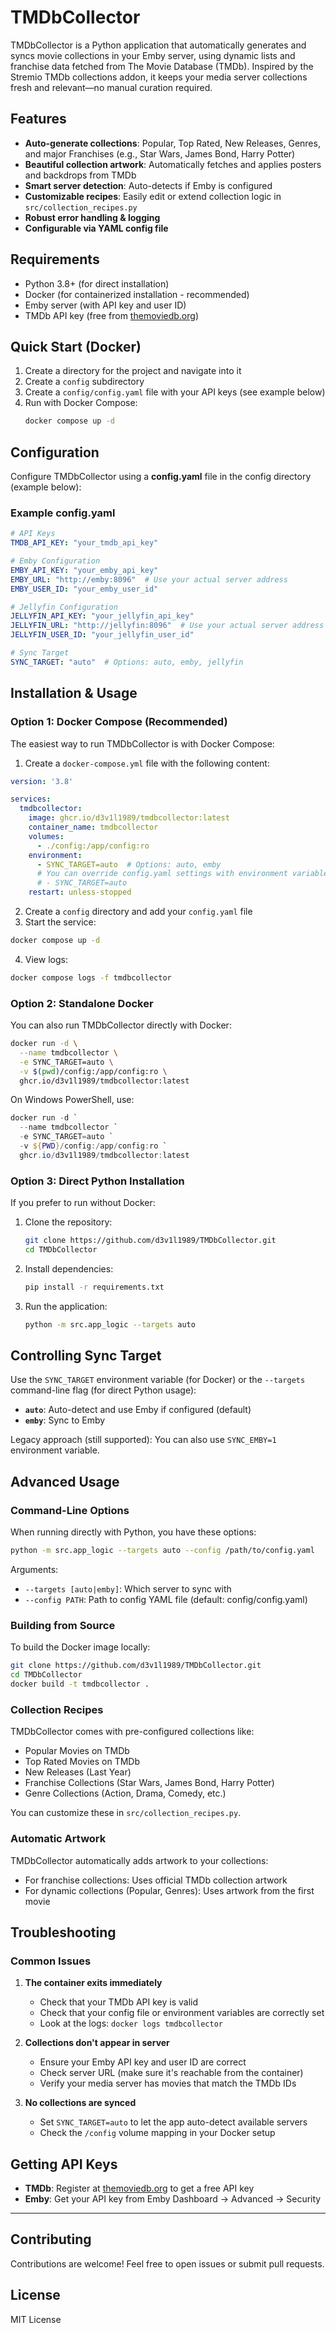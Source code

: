 # TMDbCollector

TMDbCollector is a Python application that automatically generates and syncs movie collections in your Emby server, using dynamic lists and franchise data fetched from The Movie Database (TMDb). Inspired by the Stremio TMDb collections addon, it keeps your media server collections fresh and relevant—no manual curation required.

## Features
- **Auto-generate collections**: Popular, Top Rated, New Releases, Genres, and major Franchises (e.g., Star Wars, James Bond, Harry Potter)
- **Beautiful collection artwork**: Automatically fetches and applies posters and backdrops from TMDb
- **Smart server detection**: Auto-detects if Emby is configured
- **Customizable recipes**: Easily edit or extend collection logic in `src/collection_recipes.py`
- **Robust error handling & logging**
- **Configurable via YAML config file**

## Requirements
- Python 3.8+ (for direct installation)
- Docker (for containerized installation - recommended)
- Emby server (with API key and user ID)
- TMDb API key (free from [themoviedb.org](https://www.themoviedb.org/settings/api))

## Quick Start (Docker)

1. Create a directory for the project and navigate into it
2. Create a `config` subdirectory
3. Create a `config/config.yaml` file with your API keys (see example below)
5. Run with Docker Compose:
   ```sh
   docker compose up -d
   ```

## Configuration

Configure TMDbCollector using a **config.yaml** file in the config directory (example below):

### Example config.yaml

```yaml
# API Keys
TMDB_API_KEY: "your_tmdb_api_key"

# Emby Configuration
EMBY_API_KEY: "your_emby_api_key"
EMBY_URL: "http://emby:8096"  # Use your actual server address
EMBY_USER_ID: "your_emby_user_id"

# Jellyfin Configuration
JELLYFIN_API_KEY: "your_jellyfin_api_key"
JELLYFIN_URL: "http://jellyfin:8096"  # Use your actual server address
JELLYFIN_USER_ID: "your_jellyfin_user_id"

# Sync Target
SYNC_TARGET: "auto"  # Options: auto, emby, jellyfin
```



## Installation & Usage

### Option 1: Docker Compose (Recommended)

The easiest way to run TMDbCollector is with Docker Compose:

1. Create a `docker-compose.yml` file with the following content:

```yaml
version: '3.8'

services:
  tmdbcollector:
    image: ghcr.io/d3v1l1989/tmdbcollector:latest
    container_name: tmdbcollector
    volumes:
      - ./config:/app/config:ro
    environment:
      - SYNC_TARGET=auto  # Options: auto, emby
      # You can override config.yaml settings with environment variables if needed
      # - SYNC_TARGET=auto
    restart: unless-stopped
```

2. Create a `config` directory and add your `config.yaml` file
3. Start the service:

```sh
docker compose up -d
```

4. View logs:

```sh
docker compose logs -f tmdbcollector
```

### Option 2: Standalone Docker

You can also run TMDbCollector directly with Docker:

```sh
docker run -d \
  --name tmdbcollector \
  -e SYNC_TARGET=auto \
  -v $(pwd)/config:/app/config:ro \
  ghcr.io/d3v1l1989/tmdbcollector:latest
```

On Windows PowerShell, use:

```powershell
docker run -d `
  --name tmdbcollector `
  -e SYNC_TARGET=auto `
  -v ${PWD}/config:/app/config:ro `
  ghcr.io/d3v1l1989/tmdbcollector:latest
```

### Option 3: Direct Python Installation

If you prefer to run without Docker:

1. Clone the repository:
   ```sh
   git clone https://github.com/d3v1l1989/TMDbCollector.git
   cd TMDbCollector
   ```

2. Install dependencies:
   ```sh
   pip install -r requirements.txt
   ```

3. Run the application:
   ```sh
   python -m src.app_logic --targets auto
   ```

## Controlling Sync Target

Use the `SYNC_TARGET` environment variable (for Docker) or the `--targets` command-line flag (for direct Python usage):

- **`auto`**: Auto-detect and use Emby if configured (default)
- **`emby`**: Sync to Emby

Legacy approach (still supported): You can also use `SYNC_EMBY=1` environment variable.

## Advanced Usage

### Command-Line Options

When running directly with Python, you have these options:

```sh
python -m src.app_logic --targets auto --config /path/to/config.yaml
```

Arguments:
- `--targets [auto|emby]`: Which server to sync with
- `--config PATH`: Path to config YAML file (default: config/config.yaml)

### Building from Source

To build the Docker image locally:

```sh
git clone https://github.com/d3v1l1989/TMDbCollector.git
cd TMDbCollector
docker build -t tmdbcollector .
```

### Collection Recipes

TMDbCollector comes with pre-configured collections like:

- Popular Movies on TMDb
- Top Rated Movies on TMDb
- New Releases (Last Year)
- Franchise Collections (Star Wars, James Bond, Harry Potter)
- Genre Collections (Action, Drama, Comedy, etc.)

You can customize these in `src/collection_recipes.py`.

### Automatic Artwork

TMDbCollector automatically adds artwork to your collections:

- For franchise collections: Uses official TMDb collection artwork
- For dynamic collections (Popular, Genres): Uses artwork from the first movie

## Troubleshooting

### Common Issues

1. **The container exits immediately**
   - Check that your TMDb API key is valid
   - Check that your config file or environment variables are correctly set
   - Look at the logs: `docker logs tmdbcollector`

2. **Collections don't appear in server**
   - Ensure your Emby API key and user ID are correct
   - Check server URL (make sure it's reachable from the container)
   - Verify your media server has movies that match the TMDb IDs

3. **No collections are synced**
   - Set `SYNC_TARGET=auto` to let the app auto-detect available servers
   - Check the `/config` volume mapping in your Docker setup

## Getting API Keys

- **TMDb**: Register at [themoviedb.org](https://www.themoviedb.org/settings/api) to get a free API key
- **Emby**: Get your API key from Emby Dashboard → Advanced → Security

---

## Contributing

Contributions are welcome! Feel free to open issues or submit pull requests.

## License

MIT License

